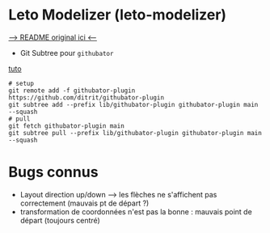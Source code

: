 # Leto Modelizer (leto-modelizer)

[--> README original ici <--](https://github.com/ditrit/leto-modelizer)

* Git Subtree pour `githubator`

[tuto](https://www.atlassian.com/git/tutorials/git-subtree)
```shell
# setup
git remote add -f githubator-plugin https://github.com/ditrit/githubator-plugin
git subtree add --prefix lib/githubator-plugin githubator-plugin main --squash
# pull
git fetch githubator-plugin main
git subtree pull --prefix lib/githubator-plugin githubator-plugin main --squash
```

# Bugs connus
- Layout direction up/down --> les flèches ne s'affichent pas correctement (mauvais pt de départ ?)
- transformation de coordonnées n'est pas la bonne : mauvais point de départ (toujours centré)
